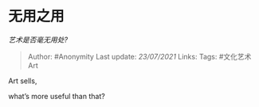 # 无用之用
*艺术是否毫无用处?*

> Author: #Anonymity
Last update: *23/07/2021* 
Links:
Tags: #文化艺术Art


 
Art sells, 

what’s more useful than that?



